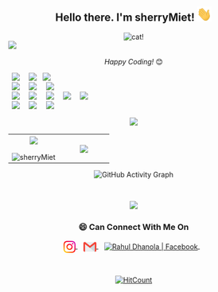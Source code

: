

<div align="center">
<h2> Hello there. I'm sherryMiet! <img src="https://github.com/ABSphreak/ABSphreak/blob/master/gifs/Hi.gif" width="30px"></h2>
</div>

<div align="center" width="50">
   
  
<!--貓-->   
<img src="https://cdn-icons-png.flaticon.com/512/4968/4968535.png" alt="cat!" width="300"/>

</div>

<img src="https://user-images.githubusercontent.com/73097560/115834477-dbab4500-a447-11eb-908a-139a6edaec5c.gif">

<div align="center">


<i>Happy Coding!</i> 😊

</div>

<div align="center">

<!--skill-->   
<p align="left">
  <code> <img height="50" src="https://www.vectorlogo.zone/logos/golang/golang-ar21.svg"> </code> 
  <code> <img height="50" src="https://docs.microsoft.com/zh-tw/windows/images/csharp-logo.png"></code>
  <code> <img height="50" src="https://www.vectorlogo.zone/logos/php/php-ar21.svg"> </code> 
   <br>
  <code> <img height="50" src="https://www.vectorlogo.zone/logos/vuejs/vuejs-ar21.svg"> </code>
  <code> <img height="50" src="https://www.vectorlogo.zone/logos/angular/angular-ar21.svg"> </code>
  <code> <img height="50" src="https://www.vectorlogo.zone/logos/reactjs/reactjs-ar21.svg"> </code>
   <br>
  <code> <img height="50" src="https://www.vectorlogo.zone/logos/mongodb/mongodb-ar21.svg"> </code>
  <code> <img height="50" src="https://www.vectorlogo.zone/logos/mysql/mysql-ar21.svg"> </code>
  <code> <img height="50" src="https://www.vectorlogo.zone/logos/firebase/firebase-ar21.svg"> </code>
  <code> <img height="50" src="https://s4.itho.me/sites/default/files/styles/picture_size_large/public/960x420_44.png?itok=2gdTq8nb"> </code> 
  <code> <img height="50" src="https://www.vectorlogo.zone/logos/redis/redis-ar21.svg"> </code>
   <br>
  <code> <img height="50" src="https://www.vectorlogo.zone/logos/google_cloud/google_cloud-ar21.svg"> </code> 
  <code> <img height="50" src="https://www.vectorlogo.zone/logos/kubernetes/kubernetes-ar21.svg"> </code> 
  <code> <img height="50" src="https://www.vectorlogo.zone/logos/docker/docker-ar21.svg"> </code> 
</p>
   
<img src="https://user-images.githubusercontent.com/73097560/115834477-dbab4500-a447-11eb-908a-139a6edaec5c.gif">
<!--github數據-->
</br>
<table border="0" align="center">
<tr border="0">
<td width="50%" align="center">
  
  <img  align="center"  src="https://github-readme-stats.vercel.app/api?username=sherryMiet&include_all_commits=true&count_private=true&show_icons=true&line_height=20&title_color=7A7ADB&icon_color=2234AE&text_color=D3D3D3&bg_color=0,000000,130F40" />
  <br></br>
  <img  title="🔥 Get streak stats for your profile at git.io/streak-stats" alt="sherryMiet" src="https://github-readme-streak-stats.herokuapp.com?user=sherryMiet&theme=tokyonight&date_format=M%20j%5B%2C%20Y%5D" />

</td>
<td width="50%" align="center">
  <img  align="center"  src="https://github-readme-stats.anuraghazra1.vercel.app/api/top-langs/?username=sherryMiet&theme=dark&hide_border=true&no-bg=true&no-frame=true&langs_count=10"/>
  </td>
</tr>
</table>

<!--曲線圖-->

![GitHub Activity Graph](https://activity-graph.herokuapp.com/graph?username=sherryMiet&bg_color=000000&color=4fff67&line=4fff67&point=ffffff&area=true&hide_border=true)  </p>
 <br> 
 
 <img src="https://user-images.githubusercontent.com/73097560/115834477-dbab4500-a447-11eb-908a-139a6edaec5c.gif">
 
 <br>

<!--聯絡人-->
  <div align="center">
  <h3><b>😄 Can Connect With Me On</b></h3>
  </div>
<p align="center">

<a href="https://www.instagram.com/sherrymiet/" target="_blank">
  <img align="center" alt="Sherry Yu | Instagram" width="24px" src="https://github.com/SatYu26/SatYu26/blob/master/Assets/Instagram.svg" />
</a> &nbsp;&nbsp;
<a href="mailto:sherry2000307@gmail.com" >
  <img align="center" alt="Sherry Yu | Gmail" width="26px" src="https://github.com/SatYu26/SatYu26/blob/master/Assets/Gmail.svg" />
</a> &nbsp;&nbsp;
<a href="https://www.facebook.com/you.jingran/">
    <img align="center" alt="Rahul Dhanola | Facebook" width="24px" src="https://upload.wikimedia.org/wikipedia/en/thumb/0/04/Facebook_f_logo_%282021%29.svg/100px-Facebook_f_logo_%282021%29.svg.png" />
</a> &nbsp;&nbsp;
<p>
  
<br>
  
</p>




[![HitCount](https://hits.dwyl.com/sherryMiet/READMEmd.svg?style=flat-square)](http://hits.dwyl.com/sherryMiet/READMEmd)



